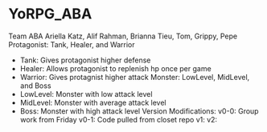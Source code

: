 # YoRPG_ABA
Team ABA
Ariella Katz, Alif Rahman, Brianna Tieu, Tom, Grippy, Pepe
Protagonist: Tank, Healer, and Warrior
  - Tank: Gives protagonist higher defense
  - Healer: Allows protagonist to replenish hp once per game
  - Warrior: Gives protagnist higher attack
Monster: LowLevel, MidLevel, and Boss
  - LowLevel: Monster with low attack level
  - MidLevel: Monster with average attack level
  - Boss: Monster with high attack level
Version Modifications:
v0-0: Group work from Friday
v0-1: Code pulled from closet repo
v1: 
v2:
